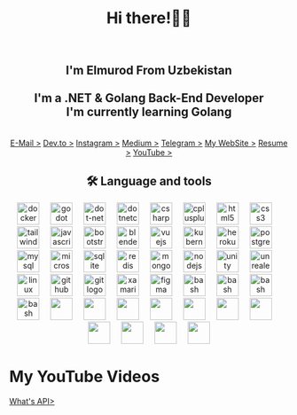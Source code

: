  <div align="center">
      <h1>Hi there!👋🏻</h1>
  <br clear="both">
      <h2 align="center">I'm Elmurod From Uzbekistan<br><br>I'm a .NET & Golang Back-End Developer<br>I'm currently learning Golang</h2>
 </div>
<br clear="both">

<div align="center">
 <a href="https://mail.google.com/elmuroddevvv@gmail.com/">E-Mail ></a>
 <a href="https://dev.to/elmur0d11">Dev.to ></a>
 <a href="https://www.instagram.com/elmurod.developer/">Instagram ></a>
 <a href="https://medium.com/@elmuroddevvv">Medium ></a>
 <a href="https://t.me/dotnetdevsblog">Telegram ></a>
 <a href="https://bright-pudding-ee04e4.netlify.app">My WebSite ></a>
 <a href="https://docs.google.com/document/d/11isS1vX8vjeVhtGOnS0VL67JsZD6RK23kjwsvvCHpMc/edit?usp=sharing">Resume ></a>
 <a href="https://www.youtube.com/channel/UCU0fJXxM7Vbs46UVYqYkSwg">YouTube ></a>
</div>

<h2 align="center">🛠 Language and tools</h2>

<div align="center">
  <img src="https://cdn.jsdelivr.net/gh/devicons/devicon/icons/docker/docker-original.svg" height="40" alt="docker logo"  />
  <img width="12" />
  <img src="https://cdn.jsdelivr.net/gh/devicons/devicon/icons/godot/godot-original.svg" height="40" alt="godot logo"  />
  <img width="12" />
  <img src="https://cdn.jsdelivr.net/gh/devicons/devicon/icons/dot-net/dot-net-plain.svg" height="40" alt="dot-net logo"  />
  <img width="12" />
  <img src="https://cdn.jsdelivr.net/gh/devicons/devicon/icons/dotnetcore/dotnetcore-original.svg" height="40" alt="dotnetcore logo"  />
  <img width="12" />
  <img src="https://cdn.jsdelivr.net/gh/devicons/devicon/icons/csharp/csharp-original.svg" height="40" alt="csharp logo"  />
  <img width="12" />
  <img src="https://cdn.jsdelivr.net/gh/devicons/devicon/icons/cplusplus/cplusplus-original.svg" height="40" alt="cplusplus logo"  />
  <img width="12" />
  <img src="https://cdn.jsdelivr.net/gh/devicons/devicon/icons/html5/html5-original.svg" height="40" alt="html5 logo"  />
  <img width="12" />
  <img src="https://cdn.jsdelivr.net/gh/devicons/devicon/icons/css3/css3-original.svg" height="40" alt="css3 logo"  />
  <img width="12" />
  <img src="https://cdn.jsdelivr.net/gh/devicons/devicon/icons/tailwindcss/tailwindcss-original-wordmark.svg" height="40" alt="tailwindcss logo"  />
  <img width="12" />
  <img src="https://cdn.jsdelivr.net/gh/devicons/devicon/icons/javascript/javascript-original.svg" height="40" alt="javascript logo"  />
  <img width="12" />
  <img src="https://cdn.jsdelivr.net/gh/devicons/devicon/icons/bootstrap/bootstrap-original.svg" height="40" alt="bootstrap logo"  />
  <img width="12" />
  <img src="https://cdn.jsdelivr.net/gh/devicons/devicon/icons/blender/blender-original.svg" height="40" alt="blender logo"  />
  <img width="12" />
  <img src="https://cdn.jsdelivr.net/gh/devicons/devicon/icons/vuejs/vuejs-original.svg" height="40" alt="vuejs logo"  />
  <img width="12" />
  <img src="https://cdn.jsdelivr.net/gh/devicons/devicon/icons/kubernetes/kubernetes-plain.svg" height="40" alt="kubernetes logo"  />
  <img width="12" />
  <img src="https://cdn.jsdelivr.net/gh/devicons/devicon/icons/heroku/heroku-original.svg" height="40" alt="heroku logo"  />
  <img width="12" />
  <img src="https://cdn.jsdelivr.net/gh/devicons/devicon/icons/postgresql/postgresql-original.svg" height="40" alt="postgresql logo"  />
  <img width="12" />
  <img src="https://cdn.jsdelivr.net/gh/devicons/devicon/icons/mysql/mysql-original.svg" height="40" alt="mysql logo"  />
  <img width="12" />
  <img src="https://cdn.jsdelivr.net/gh/devicons/devicon/icons/microsoftsqlserver/microsoftsqlserver-plain.svg" height="40" alt="microsoftsqlserver logo"  />
  <img width="12" />
  <img src="https://cdn.jsdelivr.net/gh/devicons/devicon/icons/sqlite/sqlite-original.svg" height="40" alt="sqlite logo"  />
  <img width="12" />
  <img src="https://cdn.jsdelivr.net/gh/devicons/devicon/icons/redis/redis-original.svg" height="40" alt="redis logo"  />
  <img width="12" />
  <img src="https://cdn.jsdelivr.net/gh/devicons/devicon/icons/mongodb/mongodb-original.svg" height="40" alt="mongodb logo"  />
  <img width="12" />
  <img src="https://cdn.jsdelivr.net/gh/devicons/devicon/icons/nodejs/nodejs-original.svg" height="40" alt="nodejs logo"  />
  <img width="12" />
  <img src="https://cdn.jsdelivr.net/gh/devicons/devicon/icons/unity/unity-original.svg" height="40" alt="unity logo"  />
  <img width="12" />
  <img src="https://cdn.jsdelivr.net/gh/devicons/devicon/icons/unrealengine/unrealengine-original.svg" height="40" alt="unrealengine logo"  />
  <img width="12" />
  <img src="https://cdn.jsdelivr.net/gh/devicons/devicon/icons/linux/linux-original.svg" height="40" alt="linux logo"  />
  <img width="12" />
  <img src="https://cdn.jsdelivr.net/gh/devicons/devicon@latest/icons/github/github-original.svg" height="40" alt="github logo"  />
  <img width="12" />
  <img src="https://cdn.jsdelivr.net/gh/devicons/devicon/icons/git/git-original.svg" height="40" alt="git logo"  />
  <img width="12" />
  <img src="https://cdn.jsdelivr.net/gh/devicons/devicon/icons/xamarin/xamarin-original.svg" height="40" alt="xamarin logo"  />
  <img width="12" />
  <img src="https://cdn.jsdelivr.net/gh/devicons/devicon/icons/figma/figma-original.svg" height="40" alt="figma logo"  />
  <img width="12" />
  <img src="https://cdn.jsdelivr.net/gh/devicons/devicon/icons/bash/bash-original.svg" height="40" alt="bash logo"  />
 <img width="12" />
  <img src="https://cdn.jsdelivr.net/gh/devicons/devicon@latest/icons/rabbitmq/rabbitmq-original.svg" height="40" alt="bash logo"  />
 <img width="12" />
  <img src="https://cdn.jsdelivr.net/gh/devicons/devicon@latest/icons/postman/postman-original.svg" height="40" alt="bash logo"  />
 <img width="12" />
  <img src="https://cdn.jsdelivr.net/gh/devicons/devicon@latest/icons/mariadb/mariadb-original.svg" height="40" alt="bash logo"  />
 <img width="12" />
 <img src="https://cdn.jsdelivr.net/gh/devicons/devicon@latest/icons/elasticsearch/elasticsearch-original.svg" height="40" />
 <img width="12"/>
 <img src="https://cdn.jsdelivr.net/gh/devicons/devicon@latest/icons/nuget/nuget-original.svg" height="40" />
 <img width="12"/>
 <img src="https://cdn.jsdelivr.net/gh/devicons/devicon@latest/icons/swagger/swagger-original.svg" height="40"/>
 <img width="12"/>
<img src="https://cdn.jsdelivr.net/gh/devicons/devicon@latest/icons/visualstudio/visualstudio-original.svg" height="40" />
 <img width="12"/>
 <img src="https://cdn.jsdelivr.net/gh/devicons/devicon@latest/icons/powershell/powershell-original.svg" height="40"/>
 <img width="12"/>
<img src="https://cdn.jsdelivr.net/gh/devicons/devicon@latest/icons/insomnia/insomnia-original.svg" height="40"/>
 <img width="12"/>
<img src="https://cdn.jsdelivr.net/gh/devicons/devicon@latest/icons/gitlab/gitlab-original.svg" height="40"/>
 <img width="12"/>
<img src="https://cdn.jsdelivr.net/gh/devicons/devicon@latest/icons/kibana/kibana-original.svg" height="40"/>
 <img width="12"/>
<img src="https://cdn.jsdelivr.net/gh/devicons/devicon@latest/icons/grpc/grpc-original.svg" height="40"/>
<img width="12"/>
<img src="https://imgs.search.brave.com/nZ37C0lZVW7U1T9m2Ao1A3MJJrSjP6ikErYzcsarD4s/rs:fit:860:0:0:0/g:ce/aHR0cHM6Ly9yYXcu/Z2l0aHVidXNlcmNv/bnRlbnQuY29tL0Zh/a2VJdEVhc3kvZmFr/ZWl0ZWFzeS5naXRo/dWIuaW8vbWFzdGVy/L2ltZy9mYWtlaXRl/YXN5X2xvZ29fMjU2/LnBuZw" height="40"/>
 <img width="12"/>
<img src="https://imgs.search.brave.com/PN-wTztuJ_G_RZSaV8Z1tnoxsu9pLEszs3QDE7VCiRA/rs:fit:860:0:0:0/g:ce/aHR0cHM6Ly9icmlh/bm1lZWtlci5tZS9h/c3NldHMvMjAyMS0w/OC0xNF9jcmVhdGlu/Zy1jdXN0b20tYXNz/ZXJ0aW9ucy13aXRo/LWZsdWVudC1hc3Nl/cnRpb25zL2ZsdWVu/dF9hc3NlcnRpb25z/X2xhcmdlX2hvcml6/b250YWxfbG9nby5w/bmc" height="40"/>

</div>

# My YouTube Videos
 <a href="https://www.youtube.com/watch?v=ELf8KV9gjF0">What's API></a>
